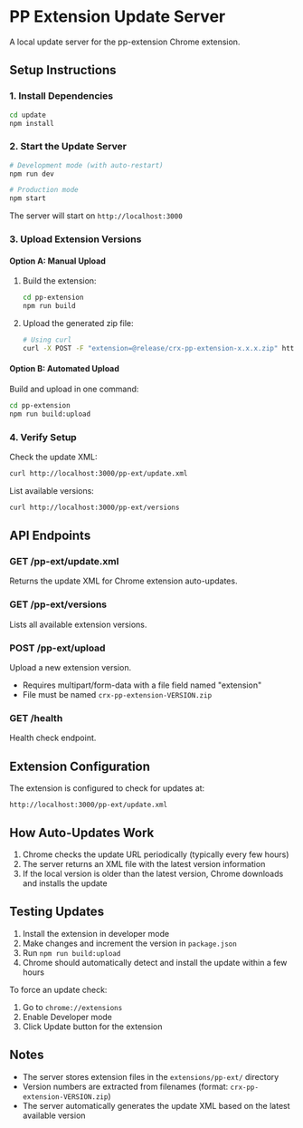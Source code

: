 # PP Extension Update Server

A local update server for the pp-extension Chrome extension.

## Setup Instructions

### 1. Install Dependencies

```bash
cd update
npm install
```

### 2. Start the Update Server

```bash
# Development mode (with auto-restart)
npm run dev

# Production mode
npm start
```

The server will start on `http://localhost:3000`

### 3. Upload Extension Versions

#### Option A: Manual Upload
1. Build the extension:
   ```bash
   cd pp-extension
   npm run build
   ```

2. Upload the generated zip file:
   ```bash
   # Using curl
   curl -X POST -F "extension=@release/crx-pp-extension-x.x.x.zip" http://localhost:3000/pp-ext/upload
   ```

#### Option B: Automated Upload
Build and upload in one command:
```bash
cd pp-extension
npm run build:upload
```

### 4. Verify Setup

Check the update XML:
```bash
curl http://localhost:3000/pp-ext/update.xml
```

List available versions:
```bash
curl http://localhost:3000/pp-ext/versions
```

## API Endpoints

### GET /pp-ext/update.xml
Returns the update XML for Chrome extension auto-updates.

### GET /pp-ext/versions
Lists all available extension versions.

### POST /pp-ext/upload
Upload a new extension version.
- Requires multipart/form-data with a file field named "extension"
- File must be named `crx-pp-extension-VERSION.zip`

### GET /health
Health check endpoint.

## Extension Configuration

The extension is configured to check for updates at:
```
http://localhost:3000/pp-ext/update.xml
```

## How Auto-Updates Work

1. Chrome checks the update URL periodically (typically every few hours)
2. The server returns an XML file with the latest version information
3. If the local version is older than the latest version, Chrome downloads and installs the update

## Testing Updates

1. Install the extension in developer mode
2. Make changes and increment the version in `package.json`
3. Run `npm run build:upload`
4. Chrome should automatically detect and install the update within a few hours

To force an update check:
1. Go to `chrome://extensions`
2. Enable Developer mode
3. Click Update button for the extension

## Notes

- The server stores extension files in the `extensions/pp-ext/` directory
- Version numbers are extracted from filenames (format: `crx-pp-extension-VERSION.zip`)
- The server automatically generates the update XML based on the latest available version